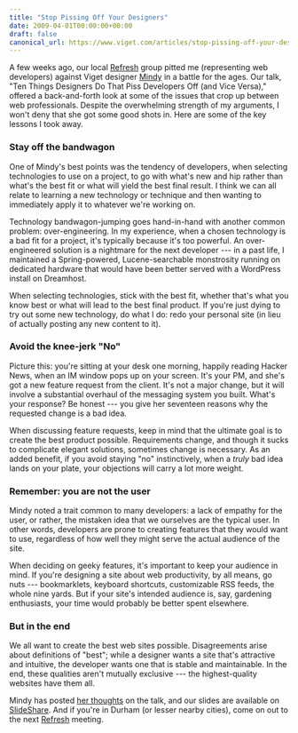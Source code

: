 ```yaml
---
title: "Stop Pissing Off Your Designers"
date: 2009-04-01T00:00:00+00:00
draft: false
canonical_url: https://www.viget.com/articles/stop-pissing-off-your-designers/
---
```


A few weeks ago, our local [Refresh](http://refreshthetriangle.org)
group pitted me (representing web developers) against Viget designer
[Mindy](https://www.viget.com/about/team/mwagner) in a battle for the
ages. Our talk, "Ten Things Designers Do That Piss Developers Off (and
Vice Versa)," offered a back-and-forth look at some of the issues that
crop up between web professionals. Despite the overwhelming strength of
my arguments, I won't deny that she got some good shots in. Here are
some of the key lessons I took away.

### Stay off the bandwagon

One of Mindy's best points was the tendency of developers, when
selecting technologies to use on a project, to go with what's new and
hip rather than what's the best fit or what will yield the best final
result. I think we can all relate to learning a new technology or
technique and then wanting to immediately apply it to whatever we're
working on.

Technology bandwagon-jumping goes hand-in-hand with another common
problem: over-engineering. In my experience, when a chosen technology is
a bad fit for a project, it's typically because it's too powerful. An
over-engineered solution is a nightmare for the next developer --- in a
past life, I maintained a Spring-powered, Lucene-searchable monstrosity
running on dedicated hardware that would have been better served with a
WordPress install on Dreamhost.

When selecting technologies, stick with the best fit, whether that's
what you know best or what will lead to the best final product. If
you're just dying to try out some new technology, do what I do: redo
your personal site (in lieu of actually posting any new content to it).

### Avoid the knee-jerk "No"

Picture this: you're sitting at your desk one morning, happily reading
Hacker News, when an IM window pops up on your screen. It's your PM, and
she's got a new feature request from the client. It's not a major
change, but it will involve a substantial overhaul of the messaging
system you built. What's your response? Be honest --- you give her
seventeen reasons why the requested change is a bad idea.

When discussing feature requests, keep in mind that the ultimate goal is
to create the best product possible. Requirements change, and though it
sucks to complicate elegant solutions, sometimes change is necessary. As
an added benefit, if you avoid staying "no" instinctively, when a
*truly* bad idea lands on your plate, your objections will carry a lot
more weight.

### Remember: you are not the user

Mindy noted a trait common to many developers: a lack of empathy for the
user, or rather, the mistaken idea that we ourselves are the typical
user. In other words, developers are prone to creating features that
they would want to use, regardless of how well they might serve the
actual audience of the site.

When deciding on geeky features, it's important to keep your audience in
mind. If you're designing a site about web productivity, by all means,
go nuts --- bookmarklets, keyboard shortcuts, customizable RSS feeds,
the whole nine yards. But if your site's intended audience is, say,
gardening enthusiasts, your time would probably be better spent
elsewhere.

### But in the end

We all want to create the best web sites possible. Disagreements arise
about definitions of "best"; while a designer wants a site that's
attractive and intuitive, the developer wants one that is stable and
maintainable. In the end, these qualities aren't mutually exclusive ---
the highest-quality websites have them all.

Mindy has posted [her
thoughts](https://www.viget.com/inspire/stop-driving-your-developers-crazy)
on the talk, and our slides are available on
[SlideShare](http://www.slideshare.net/mindywagner/10-things-designers-do-that-piss-developers-off-and-vice-versa).
And if you're in Durham (or lesser nearby cities), come on out to the
next [Refresh](http://refreshthetriangle.org) meeting.

